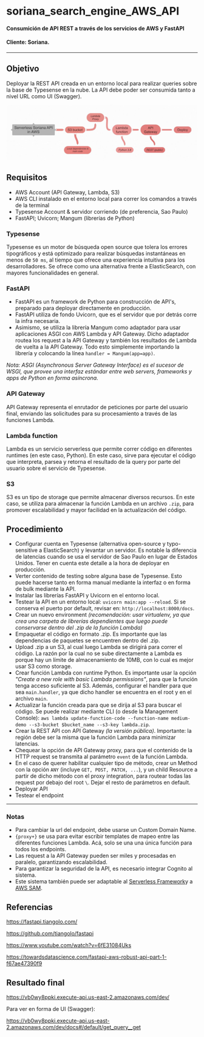 # soriana_search_engine_AWS_API
#### Consumición de API REST a través de los servicios de AWS y FastAPI
#### Cliente: Soriana.
---
## Objetivo
Deployar la REST API creada en un entorno local para realizar queries sobre la base de Typesense en la nube. 
La API debe poder ser consumida tanto a nivel URL como UI (Swagger).

![Workflow](https://github.com/JuanMartinElorriaga/soriana_search_engine_AWS_API/blob/master/search_engine/references/serverless_soriana)

## Requisitos
- AWS Account (API Gateway, Lambda, S3)
- AWS CLI instalado en el entorno local para correr los comandos a través de la terminal
- Typesense Account & servidor corriendo (de preferencia, Sao Paulo)
- FastAPI; Uvicorn; Mangum (librerías de Python)

### Typesense
Typesense es un motor de búsqueda open source que tolera los errores tipográficos y está optimizado para realizar búsquedas instantáneas en menos de `50 ms`, al tiempo que ofrece una experiencia intuitiva para los desarrolladores. Se ofrece como una alternativa frente a ElasticSearch, con mayores funcionalidades en general.

### FastAPI
- FastAPI es un framework de Python para construcción de API's, preparado para deployar directamente en producción.
- FastAPI utiliza de fondo Uvicorn, que es el servidor que por detrás corre la infra necesaria.
- Asimismo, se utiliza la librería Mangum como adaptador para usar aplicaciones ASGI con AWS Lambda y API Gateway. Dicho adaptador routea los request a la API Gateway y también los resultados de Lambda de vuelta a la API Gateway. Todo esto simplemente importando la librería y colocando la línea `handler = Mangum(app=app)`.

_Nota: ASGI (Asynchronous Server Gateway Interface) es el sucesor de WSGI, que provee una interfaz estándar entre web servers, frameworks y apps de Python en forma asíncrona._


### API Gateway
API Gateway representa el enrutador de peticiones por parte del usuario final, enviando las solicitudes para su procesamiento a través de las funciones Lambda.

### Lambda function
Lambda es un servicio serverless que permite correr código en diferentes runtimes (en este caso, Python). En este caso, sirve para ejecutar el código que interpreta, parsea y retorna el resultado de la query por parte del usuario sobre el servicio de Typesense.

### S3
S3 es un tipo de storage que permite almacenar diversos recursos. En este caso, se utiliza para almacenar la función Lambda en un archivo `.zip`, para promover escalabilidad y mayor facilidad en la actualización del código.

## Procedimiento
- Configurar cuenta en Typesense (alternativa open-source y typo-sensitive a ElasticSearch) y levantar un servidor. Es notable la diferencia de latencias cuando se usa el servidor de Sao Paulo en lugar de Estados Unidos. Tener en cuenta este detalle a la hora de deployar en producción.
- Verter contenido de testing sobre alguna base de Typesense. Esto puede hacerse tanto en forma manual mediante la interfaz o en forma de bulk mediante la API.
- Instalar las librerías FastAPI y Uvicorn en el entorno local.
- Testear la API en un entorno local: `uvicorn main:app --reload`. Si se conserva el puerto por default, revisar en: `http://localhost:8000/docs`.
- Crear un nuevo environment _(recomendación: usar virtualenv, ya que crea una carpeta de librerías dependientes que luego puede conservarse dentro del .zip de la función Lambda)_
- Empaquetar el código en formato .zip. Es importante que las dependencias de paquetes se encuentren dentro del .zip.
- Upload .zip a un S3, al cual luego Lambda se dirigirá para correr el código. La razón por la cual no se sube directamente a Lambda es porque hay un límite de almacenamiento de 10MB, con lo cual es mejor usar S3 como storage.
- Crear función Lambda con runtime Python. Es importante usar la opción _"Create a new role with basic Lambda permissions"_, para que la función tenga acceso suficiente al S3. Además, configurar el handler para que sea `main.handler`, ya que dicho handler se encuentra en el root y en el archivo `main`.
- Actualizar la función creada para que se dirija al S3 para buscar el código. Se puede realizar mediante CLI (o desde la Management Console): `aws lambda update-function-code --function-name medium-demo --s3-bucket $bucket_name --s3-key lambda.zip`.
- Crear la REST API con API Gateway _(la versión pública)_. Importante: la región debe ser la misma que la función Lambda para minimizar latencias.
- Chequear la opción de API Gateway proxy, para que el contenido de la HTTP request se transmita al parámetro `event` de la función Lambda. 
- En el caso de querer habilitar cualquier tipo de método, crear un Method con la opción `ANY` (incluye `GET, POST, PATCH, ...`), y un child Resource a partir de dicho método con el proxy integration, para routear todas las request por debajo del root `\`. Dejar el resto de parámetros en default.
- Deployar API
- Testear el endpoint

---
### Notas 
- Para cambiar la url del endpoint, debe usarse un Custom Domain Name.
- `{proxy+}` se usa para evitar escribir templates de mapeo entre las diferentes funciones Lambda. Acá, solo se una una única función para todos los endpoints. 
- Las request a la API Gateway pueden ser miles y procesadas en paralelo, garantizando escalabilidad.
- Para garantizar la seguridad de la API, es necesario integrar Cognito al sistema.
- Este sistema también puede ser adaptable al [Serverless Framework](https://github.com/jordaneremieff/serverless-mangum-examples/tree/main/fastapi-example)y a [AWS SAM](https://docs.aws.amazon.com/serverless-application-model/latest/developerguide/what-is-sam.html).
## Referencias
https://fastapi.tiangolo.com/

https://github.com/tiangolo/fastapi

https://www.youtube.com/watch?v=6fE31084Uks

https://towardsdatascience.com/fastapi-aws-robust-api-part-1-f67ae47390f9


## Resultado final
https://vb0wy8ppki.execute-api.us-east-2.amazonaws.com/dev/

Para ver en forma de UI (Swagger):

https://vb0wy8ppki.execute-api.us-east-2.amazonaws.com/dev/docs#/default/get_query__get
